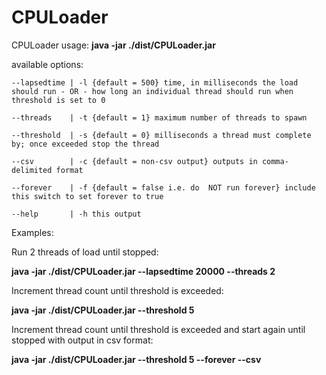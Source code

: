 # CPULoader

CPULoader usage: **java -jar ./dist/CPULoader.jar**

available options:

	--lapsedtime | -l {default = 500} time, in milliseconds the load should run - OR - how long an individual thread should run when threshold is set to 0

	--threads    | -t {default = 1} maximum number of threads to spawn

	--threshold  | -s {default = 0} milliseconds a thread must complete by; once exceeded stop the thread

	--csv        | -c {default = non-csv output} outputs in comma-delimited format

	--forever    | -f {default = false i.e. do  NOT run forever} include this switch to set forever to true

	--help       | -h this output

Examples:

Run 2 threads of load until stopped:

**java -jar ./dist/CPULoader.jar --lapsedtime 20000 --threads 2**

Increment thread count until threshold is exceeded:

**java -jar ./dist/CPULoader.jar --threshold 5**

Increment thread count until threshold is exceeded and start again until stopped with output in csv format:

**java -jar ./dist/CPULoader.jar --threshold 5 --forever --csv**
